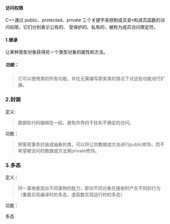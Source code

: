 #### 访问权限

C++通过 public、protected、private 三个关键字来控制成员变ᰁ和成员函数的访问权限，它们分别表示公有的、 受保护的、私有的，被称为成员访问限定符。



#### 1.继承

让某种类型对象获得另一个类型对象的属性和方法。

##### 功能：

> 它可以使用类的所有功能，并在无需编写原来类的情况下对这些功能进行扩展。





### 2.封装

定义:

> 数据和代码捆绑在一起，避免外界的干扰和不确定的访问。

功能：

> 把客观事务封装成抽象的类，可以将公共数据或方法进行public修饰，而不希望被访问的数据或方法用private修饰。



### 3.多态

定义：

> 同一事物表现出不同事物的能力，即向不同对象在接收时产生不同的行为（重载实现编译时的多态，虚函数实现运行时的多态）

功能：

多态